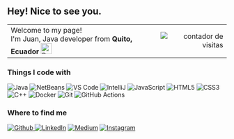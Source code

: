## Hey! Nice to see you.

<p>
  <table>
    <tr>
      <td>
        Welcome to my page! </br> I'm Juan, Java developer from <b> Quito, Ecuador </b>
        <img src="https://cdn-icons-png.flaticon.com/512/16022/16022112.png" width="25" alt="Bandera Ecuador">
      </td>
      <td align="right">
        <img src="https://komarev.com/ghpvc/?username=juansuarezb&color=blue" alt="contador de visitas">
      </td>
    </tr>
  </table>
</p>

<h3>Things I code with</h3>
<p>
  <!-- Java -->
  <img alt="Java" src="https://img.shields.io/badge/Java-ED8B00?style=flat-square&logo=openjdk&logoColor=white" />
  <!-- IDEs -->
  <img alt="NetBeans" src="https://img.shields.io/badge/NetBeans-1B6AC6?style=flat-square&logo=apache-netbeans-ide&logoColor=white" />
  <img alt="VS Code" src="https://img.shields.io/badge/VS_Code-007ACC?style=flat-square&logo=visual-studio-code&logoColor=white" />
  <img alt="IntelliJ" src="https://img.shields.io/badge/IntelliJ_IDEA-000000?style=flat-square&logo=intellij-idea&logoColor=white" />
  <!-- Web -->
  <img alt="JavaScript" src="https://img.shields.io/badge/JavaScript-F7DF1E?style=flat-square&logo=javascript&logoColor=black" />
  <img alt="HTML5" src="https://img.shields.io/badge/HTML5-E34F26?style=flat-square&logo=html5&logoColor=white" />
  <img alt="CSS3" src="https://img.shields.io/badge/CSS3-1572B6?style=flat-square&logo=css3&logoColor=white" />
  <!-- Otros -->
  <img alt="C++" src="https://img.shields.io/badge/C++-00599C?style=flat-square&logo=c%2B%2B&logoColor=white" />
  <img alt="Docker" src="https://img.shields.io/badge/Docker-46a2f1?style=flat-square&logo=docker&logoColor=white" />
  <img alt="Git" src="https://img.shields.io/badge/Git-F05032?style=flat-square&logo=git&logoColor=white" />
  <img alt="GitHub Actions" src="https://img.shields.io/badge/GitHub_Actions-2088FF?style=flat-square&logo=github-actions&logoColor=white" />
</p>



<h3>Where to find me</h3>
<p><a href="https://github.com/juansuarezb" target="_blank"><img alt="Github" src="https://img.shields.io/badge/GitHub-%2312100E.svg?&style=for-the-badge&logo=Github&logoColor=white" /><!</a> <a href="https://www.linkedin.com/in/suarezjuandb" target="_blank"><img alt="LinkedIn" src="https://img.shields.io/badge/linkedin-%230077B5.svg?&style=for-the-badge&logo=linkedin&logoColor=white" /></a> <a href="https://medium.com/@juandisuarez87" target="_blank"><img alt="Medium" src="https://img.shields.io/badge/medium-%2312100E.svg?&style=for-the-badge&logo=medium&logoColor=white" /></a>
   <a href="https://instagram.com/suarezjuandi" target="_blank">
    <img alt="Instagram" src="https://img.shields.io/badge/Instagram-E4405F?style=for-the-badge&logo=instagram&logoColor=white" />
  </a>
</p>

<!--
```java
// 🫷 AboutMe.java
public class Visitors {
    public static void main(String[] args) {
        int contador 
        
        System.out.println(Arrays.toString(workingOn)); // 🔭 Currently working on
        System.out.println(Arrays.toString(learning));  // 🌱 Currently learning
    }
}
-->
